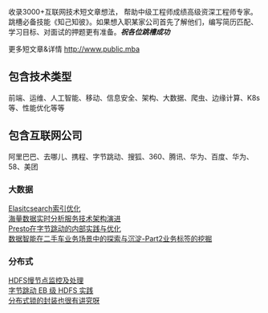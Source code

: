 收录3000+互联网技术短文章想法，
帮助中级工程师成绩高级资深工程师专家。
跳槽必备技能《知己知彼》。如果想入职某家公司首先了解他们，编写简历匹配、学习目标、对面试的押题更有准备。__*祝各位跳槽成功*__

更多短文章&详情 http://www.public.mba

## 包含技术类型
前端、运维、人工智能、移动、信息安全、架构、大数据、爬虫、边缘计算、K8s等、性能优化等等
## 包含互联网公司
阿里巴巴、去哪儿、携程、字节跳动、搜狐、360、腾讯、华为、百度、华为、58、美团

### 大数据
[Elasitcsearch索引优化](http://public.mba/#/technology?id=f1b562e725ea157eb5fb05384736dd36)<br />
[​海量数据实时分析服务技术架构演进](http://public.mba/#/technology?id=c0247fe95dcb7e6eec362a930f827531)<br />
[Presto在字节跳动的内部实践与优化](http://public.mba/#/technology?id=4bd62529ef9ae8cbf5d6ff200cbfe5c8)<br />
[数据智能在二手车业务场景中的探索与沉淀-Part2业务标签的挖掘](http://public.mba/#/technology?id=eeb5686b666075c1d800d9d1b9490bcc)<br />

### 分布式
[HDFS慢节点监控及处理](http://public.mba/#/technology?id=8bec7756a9c191ea37684bdfe0686144)<br />
[字节跳动 EB 级 HDFS 实践](http://public.mba/#/technology?id=a2f270ee2461f20f46717f5487b40407)<br />
[分布式锁的封装也很有讲究呀](http://public.mba/#/technology?id=f1407a73868fefe94a9dd651e50df088)<br />